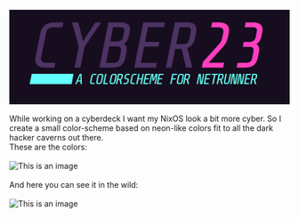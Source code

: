 ![This is an image](https://github.com/nerdbude/Cyber23/blob/main/cyber23.png)

While working on a cyberdeck I want my NixOS look a bit more cyber. So I create a small color-scheme based on neon-like colors fit to all the dark hacker caverns out there. 
<br>
These are the colors:<br>
<br>
![This is an image](https://www.nerdbude.com/images/cyber23.png)
<br><br>
And here you can see it in the wild:
<br>
<br>
![This is an image](https://www.nerdbude.com/images/cyber23_screenshot.png)
